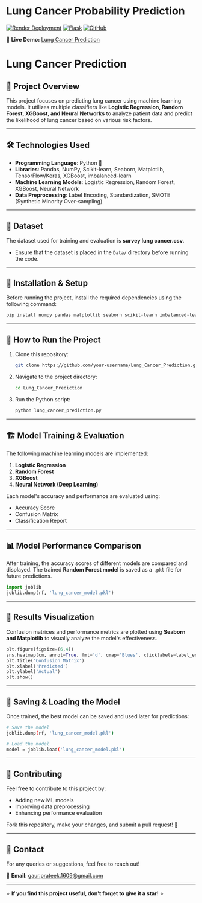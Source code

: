 # Lung Cancer Probability Prediction

[![Render Deployment](https://img.shields.io/badge/Deployed%20on-Render-46a2f1.svg?logo=render)](https://lung-cancer-probability-prediction.onrender.com)
[![Flask](https://img.shields.io/badge/Built%20With-Flask-blue.svg?logo=flask)](https://flask.palletsprojects.com/)
[![GitHub](https://img.shields.io/badge/Open%20Source-GitHub-black.svg?logo=github)](https://github.com/YOUR_USERNAME/YOUR_REPO)

🔗 **Live Demo:** [Lung Cancer Prediction](https://lung-cancer-probability-prediction.onrender.com)


# Lung Cancer Prediction

## 📌 Project Overview
This project focuses on predicting lung cancer using machine learning models. It utilizes multiple classifiers like **Logistic Regression, Random Forest, XGBoost, and Neural Networks** to analyze patient data and predict the likelihood of lung cancer based on various risk factors.

---

## 🛠️ Technologies Used
- **Programming Language**: Python 🐍
- **Libraries**: Pandas, NumPy, Scikit-learn, Seaborn, Matplotlib, TensorFlow/Keras, XGBoost, imbalanced-learn
- **Machine Learning Models**: Logistic Regression, Random Forest, XGBoost, Neural Network
- **Data Preprocessing**: Label Encoding, Standardization, SMOTE (Synthetic Minority Over-sampling)

---

## 📂 Dataset
The dataset used for training and evaluation is **survey lung cancer.csv**.

- Ensure that the dataset is placed in the `Data/` directory before running the code.

---

## 🔧 Installation & Setup
Before running the project, install the required dependencies using the following command:

```bash
pip install numpy pandas matplotlib seaborn scikit-learn imbalanced-learn xgboost tensorflow keras joblib
```

---

## 🚀 How to Run the Project
1. Clone this repository:
   ```bash
   git clone https://github.com/your-username/Lung_Cancer_Prediction.git
   ```
2. Navigate to the project directory:
   ```bash
   cd Lung_Cancer_Prediction
   ```
3. Run the Python script:
   ```bash
   python lung_cancer_prediction.py
   ```

---

## 🏗️ Model Training & Evaluation
The following machine learning models are implemented:
1. **Logistic Regression**
2. **Random Forest**
3. **XGBoost**
4. **Neural Network (Deep Learning)**

Each model's accuracy and performance are evaluated using:
- Accuracy Score
- Confusion Matrix
- Classification Report

---

## 📊 Model Performance Comparison
After training, the accuracy scores of different models are compared and displayed. The trained **Random Forest model** is saved as a `.pkl` file for future predictions.

```python
import joblib
joblib.dump(rf, 'lung_cancer_model.pkl')
```

---

## 📜 Results Visualization
Confusion matrices and performance metrics are plotted using **Seaborn and Matplotlib** to visually analyze the model's effectiveness.

```python
plt.figure(figsize=(6,4))
sns.heatmap(cm, annot=True, fmt='d', cmap='Blues', xticklabels=label_encoder.classes_, yticklabels=label_encoder.classes_)
plt.title('Confusion Matrix')
plt.xlabel('Predicted')
plt.ylabel('Actual')
plt.show()
```

---

## 💾 Saving & Loading the Model
Once trained, the best model can be saved and used later for predictions:
```bash
# Save the model
joblib.dump(rf, 'lung_cancer_model.pkl')

# Load the model
model = joblib.load('lung_cancer_model.pkl')
```

---

## 🤝 Contributing
Feel free to contribute to this project by:
- Adding new ML models
- Improving data preprocessing
- Enhancing performance evaluation

Fork this repository, make your changes, and submit a pull request! 🎯

---

## 📩 Contact
For any queries or suggestions, feel free to reach out!

📧 **Email**: gaur.prateek.1609@gmail.com  

---

⭐ **If you find this project useful, don't forget to give it a star!** ⭐

